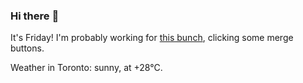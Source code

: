 ### Hi there :wave:

It's Friday! I'm probably working for [this bunch](https://github.com/kohofinancial), clicking some merge buttons.

Weather in Toronto: sunny, at +28°C.
